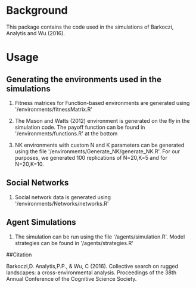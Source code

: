 # Background

This package contains the code used in the simulations of Barkoczi, Analytis and Wu (2016).

# Usage

## Generating the environments used in the simulations

1. Fitness matrices for Function-based environments are generated using '/environments/fitnessMatrix.R'

2. The Mason and Watts (2012) environment is generated on the fly in the simulation code. The payoff function can be found in '/environments/functions.R' at the bottom

3.  NK environments with custom N and K parameters can be generated using the file '/environments/Generate_NK/generate_NK.R'. For our purposes, we generated 100 replications of N=20,K=5 and for N=20,K=10.

## Social Networks

1. Social network data is generated using '/environments/Networks/networks.R'

## Agent Simulations
1. The simulation can be run using the file '/agents/simulation.R'. Model strategies can be found in '/agents/strategies.R'


##Citation

Barkoczi,D. Analytis,P.P., \& Wu, C (2016). Collective search on rugged landscapes: a cross-environmental analysis. Proceedings of the 38th Annual Conference of the Cognitive Science Society.
